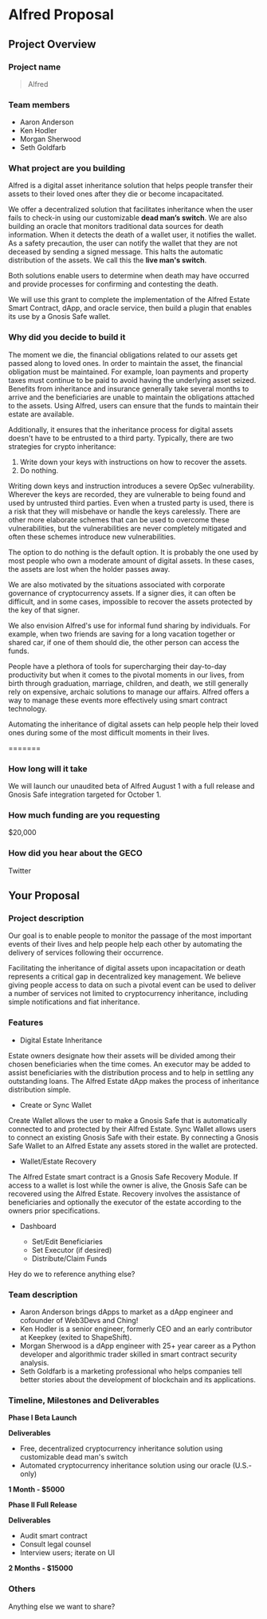 # Alfred Proposal

## Project Overview

### Project name
> Alfred

### Team members 
- Aaron Anderson
- Ken Hodler
- Morgan Sherwood
- Seth Goldfarb

### What project are you building 
Alfred is a digital asset inheritance solution that helps people transfer their assets to their loved ones after they die or become incapacitated.

We offer a decentralized solution that facilitates inheritance when the user fails to check-in using our customizable **dead man’s switch**. We are also building an oracle that monitors traditional data sources for death information. When it detects the death of a wallet user, it notifies the wallet. As a safety precaution, the user can notify the wallet that they are not deceased by sending a signed message. This halts the automatic distribution of the assets. We call this the **live man's switch**.

Both solutions enable users to determine when death may have occurred and provide processes for confirming and contesting the death.

We will use this grant to complete the implementation of the Alfred Estate Smart Contract, dApp, and oracle service, then build a plugin that enables its use by a Gnosis Safe wallet.

### Why did you decide to build it 
The moment we die, the financial obligations related to our assets get passed along to loved ones. In order to maintain the asset, the financial obligation must be maintained. For example, loan payments and property taxes must continue to be paid to avoid having the underlying asset seized. Benefits from inheritance and insurance generally take several months to arrive and the beneficiaries are unable to maintain the obligations attached to the assets. Using Alfred, users can ensure that the funds to maintain their estate are available.

Additionally, it ensures that the inheritance process for digital assets doesn't have to be entrusted to a third party. Typically, there are two strategies for crypto inheritance:

1) Write down your keys with instructions on how to recover the assets.
2) Do nothing.

Writing down keys and instruction introduces a severe OpSec vulnerability. Wherever the keys are recorded, they are vulnerable to being found and used by untrusted third parties. Even when a trusted party is used, there is a risk that they will misbehave or handle the keys carelessly. There are other more elaborate schemes that can be used to overcome these vulnerabilities, but the vulnerabilities are never completely mitigated and often these schemes introduce new vulnerabilities.

The option to do nothing is the default option. It is probably the one used by most people who own a moderate amount of digital assets. In these cases, the assets are lost when the holder passes away.

We are also motivated by the situations associated with corporate governance of cryptocurrency assets. If a signer dies, it can often be difficult, and in some cases, impossible to recover the assets protected by the key of that signer.

We also envision Alfred's use for informal fund sharing by individuals. For example, when two friends are saving for a long vacation together or shared car, if one of them should die, the other person can access the funds.

People have a plethora of tools for supercharging their day-to-day productivity but when it comes to the pivotal moments in our lives, from birth through graduation, marriage, children, and death, we still generally rely on expensive, archaic solutions to manage our affairs. Alfred offers a way to manage these events more effectively using smart contract technology.

Automating the inheritance of digital assets can help people help their loved ones during some of the most difficult moments in their lives. 

=======

### How long will it take 
We will launch our unaudited beta of Alfred August 1 with a full release and Gnosis Safe integration targeted for October 1.

### How much funding are you requesting  
$20,000

### How did you hear about the GECO
Twitter

## Your Proposal 
### Project description
Our goal is to enable people to monitor the passage of the most important events of their lives and help people help each other by automating the delivery of services following their occurrence.

Facilitating the inheritance of digital assets upon incapacitation or death represents a critical gap in decentralized key management. We believe giving people access to data on such a pivotal event can be used to deliver a number of services not limited to cryptocurrency inheritance, including simple notifications and fiat inheritance. 

### Features
- Digital Estate Inheritance

Estate owners designate how their assets will be divided among their chosen beneficiaries when the time comes.  An executor may be added to assist beneficiaries with the distribution process and to help in settling any outstanding loans.  The Alfred Estate dApp makes the process of inheritance distribution simple.

- Create or Sync Wallet

Create Wallet allows the user to make a Gnosis Safe that is automatically connected to and protected by their Alfred Estate. Sync Wallet allows users to connect an existing Gnosis Safe with their estate.  By connecting a Gnosis Safe Wallet to an Alfred Estate any assets stored in the wallet are protected.

- Wallet/Estate Recovery

The Alfred Estate smart contract is a Gnosis Safe Recovery Module. If access to a wallet is lost while the owner is alive, the Gnosis Safe can be recovered using the Alfred Estate.  Recovery involves the assistance of beneficiaries and optionally the executor of the estate according to the owners prior specifications.

- Dashboard

  - Set/Edit Beneficiaries
  - Set Executor (if desired)
  - Distribute/Claim Funds

Hey do we to reference anything else?

### Team description
- Aaron Anderson brings dApps to market as a dApp engineer and cofounder of Web3Devs and Ching!
- Ken Hodler is a senior engineer, formerly CEO and an early contributor at Keepkey (exited to ShapeShift).
- Morgan Sherwood is a dApp engineer with 25+ year career as a Python developer and algorithmic trader skilled in smart contract security analysis.
- Seth Goldfarb is a marketing professional who helps companies tell better stories about the development of blockchain and its applications.

### Timeline, Milestones and Deliverables

**Phase I Beta Launch**

**Deliverables**
- Free, decentralized cryptocurrency inheritance solution using customizable dead man's switch
- Automated cryptocurrency inheritance solution using our oracle (U.S.-only)

**1 Month - $5000**	

**Phase II Full Release**

**Deliverables**
- Audit smart contract
- Consult legal counsel
- Interview users; iterate on UI

**2 Months - $15000**

### Others	 
Anything else we want to share?
